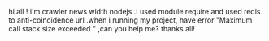 hi all ! i'm crawler news width nodejs .I used module require and used redis to anti-coincidence url .when i running my project, have error "Maximum call stack size exceeded " ,can you help me? thanks all!
